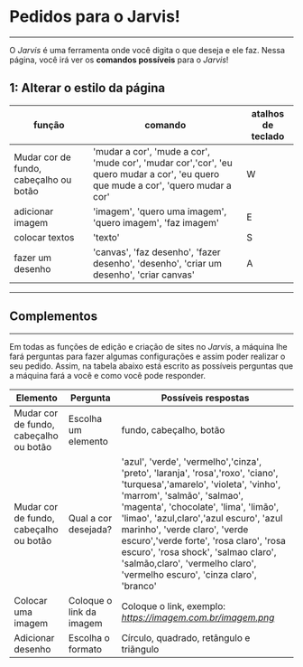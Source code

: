 # Pedidos para o Jarvis!
---
O *Jarvis* é uma ferramenta onde você digita o que deseja e ele faz. Nessa página, você irá ver os **comandos possíveis** para o *Jarvis*!

## 1: Alterar o estilo da página
função|comando|atalhos de teclado
---|---|---
Mudar cor de fundo, cabeçalho ou botão|'mudar a cor', 'mude a cor', 'mude cor', 'mudar cor','cor', 'eu quero mudar a cor', 'eu quero que mude a cor', 'quero mudar a cor'|W
adicionar imagem|'imagem', 'quero uma imagem', 'quero imagem', 'faz imagem'|E
colocar textos|'texto'|S
fazer um desenho|'canvas', 'faz desenho', 'fazer desenho', 'desenho', 'criar um desenho', 'criar canvas'|A

---

## Complementos
---
Em todas as funções de edição e criação de sites no _Jarvis_, a máquina lhe fará perguntas para fazer algumas configurações e assim poder realizar o seu pedido. Assim, na tabela abaixo está escrito as possíveis perguntas que a máquina fará a você e como você pode responder.

Elemento|Pergunta|Possíveis respostas
---|---|---
Mudar cor de fundo, cabeçalho ou botão|Escolha um elemento|fundo, cabeçalho, botão
Mudar cor de fundo, cabeçalho ou botão|Qual a cor desejada?|'azul', 'verde', 'vermelho','cinza', 'preto', 'laranja', 'rosa','roxo', 'ciano', 'turquesa','amarelo', 'violeta', 'vinho', 'marrom', 'salmão', 'salmao', 'magenta', 'chocolate', 'lima', 'limão', 'limao', 'azul,claro','azul escuro', 'azul marinho', 'verde claro', 'verde escuro','verde forte', 'rosa claro', 'rosa escuro', 'rosa shock', 'salmao claro', 'salmão,claro', 'vermelho claro', 'vermelho escuro', 'cinza claro', 'branco'
Colocar uma imagem|Coloque o link da imagem|Coloque o link, exemplo: _https://imagem.com.br/imagem.png_ 
Adicionar desenho|Escolha o formato|Círculo, quadrado, retângulo e triãngulo